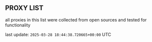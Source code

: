 ## PROXY LIST

all proxies in this list were collected from open sources and tested for functionality

last update: `2025-03-28 18:44:38.720665+00:00` UTC